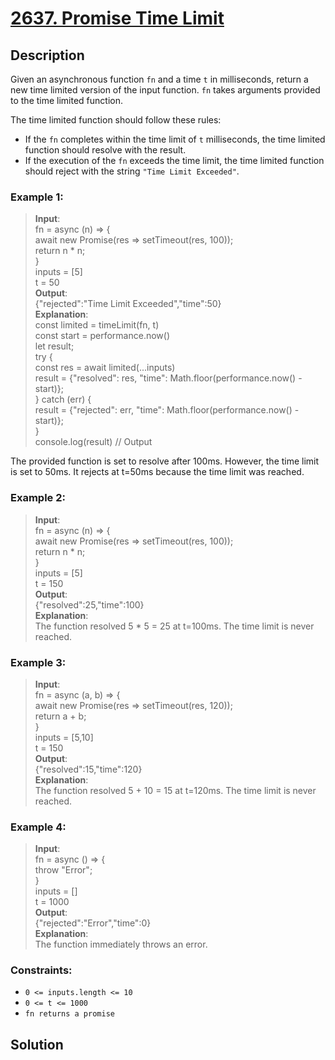 # [2637. Promise Time Limit][title]

## Description
Given an asynchronous function `fn` and a time `t` in milliseconds, return a new time limited version of the input function. `fn` takes arguments provided to the time limited function.

The time limited function should follow these rules:

- If the `fn` completes within the time limit of `t` milliseconds, the time limited function should resolve with the result.
- If the execution of the `fn` exceeds the time limit, the time limited function should reject with the string `"Time Limit Exceeded"`.

 

### Example 1:    
>  __Input__:           
   fn = async (n) => {     
      await new Promise(res => setTimeout(res, 100));     
      return n * n;      
   }     
   inputs = [5]      
   t = 50                     
   __Output__:       
   {"rejected":"Time Limit Exceeded","time":50}                  
   __Explanation__:     
   const limited = timeLimit(fn, t)    
   const start = performance.now()     
   let result;    
   try {    
      const res = await limited(...inputs)      
      result = {"resolved": res, "time": Math.floor(performance.now() - start)};    
   } catch (err) {      
      result = {"rejected": err, "time": Math.floor(performance.now() - start)};    
   }     
   console.log(result) // Output    

   The provided function is set to resolve after 100ms. However, the time limit is set to 50ms. It rejects at t=50ms because the time limit was reached.    

### Example 2:    
>  __Input__:           
   fn = async (n) => {     
   await new Promise(res => setTimeout(res, 100));       
   return n * n;     
   }         
   inputs = [5]      
   t = 150                 
   __Output__:       
   {"resolved":25,"time":100}              
   __Explanation__:     
   The function resolved 5 * 5 = 25 at t=100ms. The time limit is never reached.  


### Example 3:    
>  __Input__:        
   fn = async (a, b) => {           
  await new Promise(res => setTimeout(res, 120));     
  return a + b;      
   }     
   inputs = [5,10]      
   t = 150        
   __Output__:    
   {"resolved":15,"time":120}               
   __Explanation__:     
   ​​​​The function resolved 5 + 10 = 15 at t=120ms. The time limit is never reached.           
   
### Example 4:    
>  __Input__:        
   fn = async () => {       
   throw "Error";    
   }     
   inputs = []    
   t = 1000            
   __Output__:    
   {"rejected":"Error","time":0}                 
   __Explanation__:     
   ​​​The function immediately throws an error.          

### Constraints:
- `0 <= inputs.length <= 10`
- `0 <= t <= 1000`
- `fn returns a promise`

## Solution

```

```

[title]: https://leetcode.com/problems/promise-time-limit